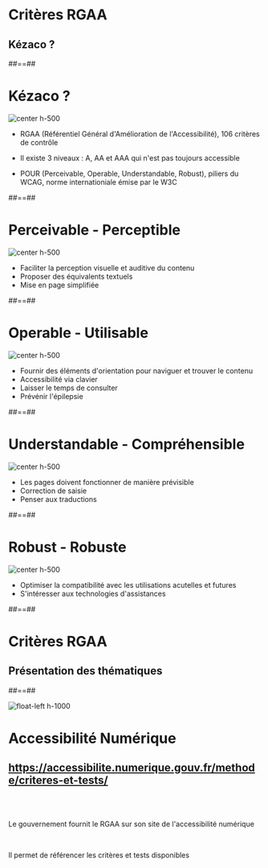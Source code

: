 <!-- .slide: data-background="../assets/images/ben-kim-HeSAWmZ_tqw-unsplash.jpg" class="transition bg-blue left" -->

# Critères RGAA

## Kézaco ?

##==##

# Kézaco ?

![center h-500](../assets/images/stephaniewalter-accessibility-compliance-levels-to-reach.jpg)

- RGAA (Référentiel Général d'Amélioration de l'Accessibilité), 106 critères de contrôle

- Il existe 3 niveaux : A, AA et AAA qui n'est pas toujours accessible

- POUR (Perceivable, Operable, Understandable, Robust), piliers du WCAG, norme internationiale émise par le W3C

##==##

# Perceivable - Perceptible

![center h-500](../assets/images/perceivable.jpeg)

- Faciliter la perception visuelle et auditive du contenu
- Proposer des équivalents textuels
- Mise en page simplifiée

##==##

# Operable - Utilisable

![center h-500](../assets/images/operable.jpeg)

- Fournir des éléments d'orientation pour naviguer et trouver le contenu
- Accessibilité via clavier
- Laisser le temps de consulter
- Prévénir l'épilepsie

##==##

# Understandable - Compréhensible

![center h-500](../assets/images/understandable.jpeg)

- Les pages doivent fonctionner de manière prévisible
- Correction de saisie
- Penser aux traductions

##==##

# Robust - Robuste

![center h-500](../assets/images/robust.jpeg)

- Optimiser la compatibilité avec les utilisations acutelles et futures
- S'intéresser aux technologies d'assistances

##==##

<!-- .slide: data-background="../assets/images/aaron-burden-iJv8EoAqrbE-unsplash.jpg" class="transition bg-blue left" -->

# Critères RGAA

## Présentation des thématiques

##==##

![float-left h-1000](../assets/images/rgaa.png)

# Accessibilité Numérique

## https://accessibilite.numerique.gouv.fr/methode/criteres-et-tests/

<br>
<br>

Le gouvernement fournit le RGAA sur son site de l'accessibilité numérique

<br>

Il permet de référencer les critères et tests disponibles
